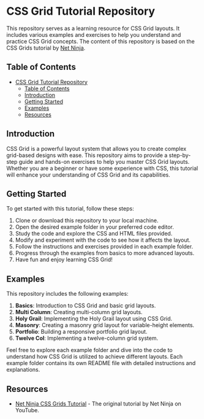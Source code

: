 # CSS Grid Tutorial Repository

This repository serves as a learning resource for CSS Grid layouts. It includes various examples and exercises to help you understand and practice CSS Grid concepts. The content of this repository is based on the CSS Grids tutorial by [Net Ninja](https://www.youtube.com/playlist?list=PL4cUxeGkcC9hk02lFb6EkdXF2DYGl4Gg4).

## Table of Contents

- [CSS Grid Tutorial Repository](#css-grid-tutorial-repository)
  - [Table of Contents](#table-of-contents)
  - [Introduction](#introduction)
  - [Getting Started](#getting-started)
  - [Examples](#examples)
  - [Resources](#resources)

## Introduction

CSS Grid is a powerful layout system that allows you to create complex grid-based designs with ease. This repository aims to provide a step-by-step guide and hands-on exercises to help you master CSS Grid layouts. Whether you are a beginner or have some experience with CSS, this tutorial will enhance your understanding of CSS Grid and its capabilities.

## Getting Started

To get started with this tutorial, follow these steps:

1. Clone or download this repository to your local machine.
2. Open the desired example folder in your preferred code editor.
3. Study the code and explore the CSS and HTML files provided.
4. Modify and experiment with the code to see how it affects the layout.
5. Follow the instructions and exercises provided in each example folder.
6. Progress through the examples from basics to more advanced layouts.
7. Have fun and enjoy learning CSS Grid!

## Examples

This repository includes the following examples:

1. **Basics**: Introduction to CSS Grid and basic grid layouts.
2. **Multi Column**: Creating multi-column grid layouts.
3. **Holy Grail**: Implementing the Holy Grail layout using CSS Grid.
4. **Masonry**: Creating a masonry grid layout for variable-height elements.
5. **Portfolio**: Building a responsive portfolio grid layout.
6. **Twelve Col**: Implementing a twelve-column grid system.

Feel free to explore each example folder and dive into the code to understand how CSS Grid is utilized to achieve different layouts. Each example folder contains its own README file with detailed instructions and explanations.

## Resources

- [Net Ninja CSS Grids Tutorial](https://www.youtube.com/playlist?list=PL4cUxeGkcC9hk02lFb6EkdXF2DYGl4Gg4) - The original tutorial by Net Ninja on YouTube.

